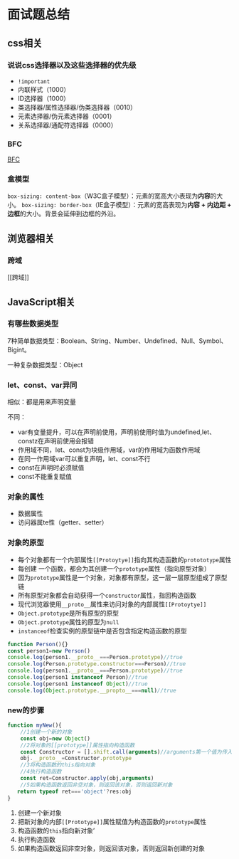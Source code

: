 # 面试题总结

## css相关

### 说说css选择器以及这些选择器的优先级

- `!important`
- 内联样式（1000）
- ID选择器（1000）
- 类选择器/属性选择器/伪类选择器（0010）
- 元素选择器/伪元素选择器（0001）
- 关系选择器/通配符选择器（0000）

### BFC

[BFC](BFC.md)

### 盒模型

`box-sizing: content-box`（W3C盒子模型）：元素的宽高大小表现为**内容**的大小。
`box-sizing: border-box`（IE盒子模型）：元素的宽高表现为**内容 + 内边距 + 边框**的大小。背景会延伸到边框的外沿。

## 浏览器相关

### 跨域

[[跨域]]

## JavaScript相关

### 有哪些数据类型

7种简单数据类型：Boolean、String、Number、Undefined、Null、Symbol、Bigint。

一种复杂数据类型：Object

### let、const、var异同

相似：都是用来声明变量

不同：

- var有变量提升，可以在声明前使用，声明前使用时值为undefined,let、constz在声明前使用会报错
- 作用域不同，let、const为块级作用域，var的作用域为函数作用域
- 在同一作用域var可以重复声明，let、const不行
- const在声明时必须赋值
- const不能重复赋值

### 对象的属性

- 数据属性
- 访问器属te性（getter、setter）

### 对象的原型

- 每个对象都有一个内部属性`[[Protoytye]]`指向其构造函数的`protototype`属性
- 每创建 一个函数，都会为其创建一个`prototype`属性（指向原型对象）
- 因为`prototype`属性是一个对象，对象都有原型，这一层一层原型组成了原型链
- 所有原型对象都会自动获得一个`constructor`属性，指回构造函数
- 现代浏览器使用`__proto__`属性来访问对象的内部属性`[[Protoytye]]`
- `Object.prototype`是所有原型的原型
- `Object.prototype`属性的原型为`null`
- `instanceof`检查实例的原型链中是否包含指定构造函数的原型

```js
function Person(){}
const person1=new Person()
console.log(person1.__proto__===Person.prototype)//true
console.log(Person.prototype.constructor===Person)//true
console.log(person1.__proto__===Person.prototype)//true
console.log(person1 instanceof Person)//true
console.log(person1 instanceof Object)//true
console.log(Object.prototype.__propto__===null)//true

```



### new的步骤

```js
function myNew(){
    //1创建一个新的对象
    const obj=new Object()
    //2将对象的[[prototype]]属性指向构造函数
    const Constructor = [].shift.call(arguments)//arguments第一个值为传入的构造函数
    obj.__proto__=Constructor.prototype
    //3将构造函数的this指向对象
    //4执行构造函数
    const ret=Constructor.apply(obj,arguments)
    //5如果构造函数返回非空对象，则返回该对象，否则返回新对象
   return typeof ret==='object'?res:obj
}
```

1. 创建一个新对象
2. 把新对象的内部`[[Prototype]]`属性赋值为构造函数的`prototype`属性
3. 构造函数的`this`指向新对象’
4. 执行构造函数
5. 如果构造函数返回非空对象，则返回该对象，否则返回新创建的对象
